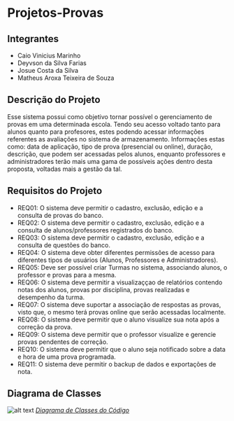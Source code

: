 # Projetos-Provas

## Integrantes
- Caio Vinicius Marinho
- Deyvson da Silva Farias
- Josue Costa da Silva
- Matheus Aroxa Teixeira de Souza

## Descrição do Projeto
Esse sistema possui como objetivo tornar possível o gerenciamento de provas em uma determinada escola. Tendo seu acesso voltado tanto para alunos quanto para profesores, estes podendo acessar
informações referentes as avaliações no sistema de armazenamento. Informações estas como: data de aplicação, tipo de prova (presencial ou online), duração, descrição, que podem ser acessadas pelos 
alunos, enquanto professores e administradores terão mais uma gama de possíveis ações dentro desta proposta, voltadas mais a gestão da tal.

## Requisitos do Projeto 
- REQ01: O sistema deve permitir o cadastro, exclusão, edição e a consulta de provas do banco.
- REQ02: O sistema deve permitir o cadastro, exclusão, edição e a consulta de alunos/professores registrados do banco.
- REQ03: O sistema deve permitir o cadastro, exclusão, edição e a consulta de questões do banco.
- REQ04: O sistema deve obter diferentes permissões de acesso para diferentes tipos de usuários (Alunos, Professores e Administradores).
- REQ05: Deve ser possível criar Turmas no sistema, associando alunos, o professor e provas para a mesma.
- REQ06: O sistema deve permitir a visualizaççao de relatórios contendo notas dos alunos, provas por disciplina, provas realizadas e desempenho da turma.
- REQ07: O sistema deve suportar a associação de respostas as provas, visto que, o mesmo terá provas online que serão acessadas localmente.
- REQ08: O sistema deve permitir que o aluno visualize sua nota após a correção da prova.
- REQ09: O sistema deve permitir que o professor visualize e gerencie provas pendentes de correção.
- REQ10: O sistema deve permitir que o aluno seja notificado sobre a data e hora de uma prova programada.
- REQ11: O sistema deve permitir o backup de dados e exportações de nota.

## Diagrama de Classes
![alt text](<UML.drawio.png>)
[_Diagrama de Classes do Código_](https://app.diagrams.net/#G1UR0WeJncplrqBgtVqP-xVBRjl2MO_r-_#%7B%22pageId%22%3A%22PoGswtwlKubVQst8P7u8%22%7D "link para o Draw.io")
